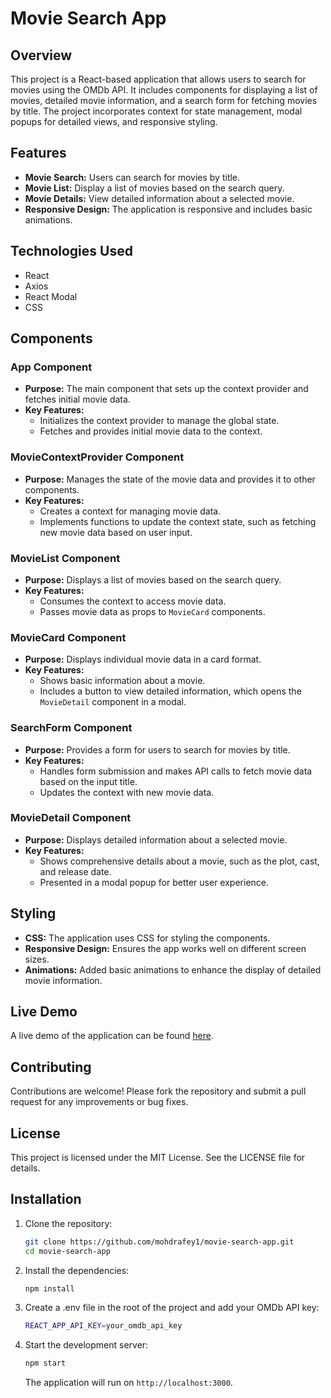 # Movie Search App

## Overview

This project is a React-based application that allows users to search for movies using the OMDb API. It includes components for displaying a list of movies, detailed movie information, and a search form for fetching movies by title. The project incorporates context for state management, modal popups for detailed views, and responsive styling.

## Features

- **Movie Search:** Users can search for movies by title.
- **Movie List:** Display a list of movies based on the search query.
- **Movie Details:** View detailed information about a selected movie.
- **Responsive Design:** The application is responsive and includes basic animations.

## Technologies Used

- React
- Axios
- React Modal
- CSS



## Components

### App Component

- **Purpose:** The main component that sets up the context provider and fetches initial movie data.
- **Key Features:**
  - Initializes the context provider to manage the global state.
  - Fetches and provides initial movie data to the context.

### MovieContextProvider Component

- **Purpose:** Manages the state of the movie data and provides it to other components.
- **Key Features:**
  - Creates a context for managing movie data.
  - Implements functions to update the context state, such as fetching new movie data based on user input.

### MovieList Component

- **Purpose:** Displays a list of movies based on the search query.
- **Key Features:**
  - Consumes the context to access movie data.
  - Passes movie data as props to `MovieCard` components.

### MovieCard Component

- **Purpose:** Displays individual movie data in a card format.
- **Key Features:**
  - Shows basic information about a movie.
  - Includes a button to view detailed information, which opens the `MovieDetail` component in a modal.

### SearchForm Component

- **Purpose:** Provides a form for users to search for movies by title.
- **Key Features:**
  - Handles form submission and makes API calls to fetch movie data based on the input title.
  - Updates the context with new movie data.

### MovieDetail Component

- **Purpose:** Displays detailed information about a selected movie.
- **Key Features:**
  - Shows comprehensive details about a movie, such as the plot, cast, and release date.
  - Presented in a modal popup for better user experience.

## Styling

- **CSS:** The application uses CSS for styling the components.
- **Responsive Design:** Ensures the app works well on different screen sizes.
- **Animations:** Added basic animations to enhance the display of detailed movie information.


## Live Demo

A live demo of the application can be found [here](https://movie-search-app-ruddy-one.vercel.app/).

## Contributing

Contributions are welcome! Please fork the repository and submit a pull request for any improvements or bug fixes.

## License

This project is licensed under the MIT License. See the LICENSE file for details.



## Installation

1. Clone the repository:

    ```bash
    git clone https://github.com/mohdrafey1/movie-search-app.git
    cd movie-search-app
    ```

2. Install the dependencies:

    ```bash
    npm install
    ```

3. Create a .env file in the root of the project and add your OMDb API key:
  
    ```bash
    REACT_APP_API_KEY=your_omdb_api_key
    ```

4. Start the development server:

    ```bash
    npm start
    ```

    The application will run on `http://localhost:3000`.
